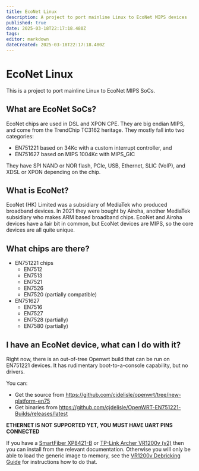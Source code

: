 ```yaml
---
title: EcoNet Linux
description: A project to port mainline Linux to EcoNet MIPS devices
published: true
date: 2025-03-18T22:17:18.480Z
tags: 
editor: markdown
dateCreated: 2025-03-18T22:17:18.480Z
---
```


# EcoNet Linux
This is a project to port mainline Linux to EcoNet MIPS SoCs.

## What are EcoNet SoCs?
EcoNet chips are used in DSL and XPON CPE. They are big endian MIPS, and come from the TrendChip TC3162 heritage. They mostly fall into two categories:
* EN751221 based on 34Kc with a custom interrupt controller, and
* EN751627 based on MIPS 1004Kc with MIPS_GIC

They have SPI NAND or NOR flash, PCIe, USB, Ethernet, SLIC (VoIP), and XDSL or XPON depending on the chip.

## What is EcoNet?
EcoNet (HK) Limited was a subsidiary of MediaTek who produced broadband devices. In 2021 they were bought by Airoha, another MediaTek subsidiary who makes ARM based broadband chips. EcoNet and Airoha devices have a fair bit in common, but EcoNet devices are MIPS, so the core devices are all quite unique.

## What chips are there?
* EN751221 chips
  * EN7512
  * EN7513
  * EN7521
  * EN7526
  * EN7520 (partially compatible)
* EN751627
  * EN7516
  * EN7527
  * EN7528 (partially)
  * EN7580 (partially)

## I have an EcoNet device, what can I do with it?
Right now, there is an out-of-tree Openwrt build that can be run on EN751221 devices. It has rudimentary boot-to-a-console capability, but no drivers.

You can:

* Get the source from https://github.com/cjdelisle/openwrt/tree/new-platform-en75
* Get binaries from https://github.com/cjdelisle/OpenWRT-EN751221-Builds/releases/latest

**ETHERNET IS NOT SUPPORTED YET, YOU MUST HAVE UART PINS CONNECTED**

If you have a [SmartFiber XP8421-B](https://openwrt.org/inbox/toh/evaluation_boards/unbranded_boards/smartfiber_xp8421-b#installing_openwrt_from_the_bootloader_in_linux) or [TP-Link Archer VR1200v (v2)](https://openwrt.org/inbox/toh/tp-link/archer_vr1200v) then you can install from the relevant documentation. Otherwise you will only be able to load the generic image to memory, see the [VR1200v Debricking Guide](https://openwrt.org/inbox/toh/tp-link/archer_vr1200v#debricking) for instructions how to do that.

